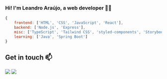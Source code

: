 ### Hi! I'm Leandro Araújo, a web developer 👨‍💻

```Javascript
{
    frontend: ['HTML', 'CSS', 'JavaScript', 'React'],
    backend: ['Node.js', 'Express'],
    misc: ['TypeScript', 'Tailwind CSS', 'styled-components', 'Storybook', 'GraphQL', 'Firebase', 'Docker'],
    learning: ['Java', 'Spring Boot']
}
```

## Get in touch 📫
<a href="https://www.linkedin.com/in/leandroaraujowm/"><img src="https://img.shields.io/badge/-LinkedIn-%230077B5?style=for-the-badge&logo=linkedin&logoColor=white" target="_blank"></a> 
<a href="mailto:leandro.araujowm@gmail.com"><img src="https://img.shields.io/badge/-Email-red?style=for-the-badge&logo=gmail&logoColor=white" target="_blank"></a> 

<!--
<div align="center">
    <img height="180em" src="https://github-readme-stats.vercel.app/api?username=redfire314&show_icons=true&theme=react&include_all_commits=true&count_private=true" />
    <img height="180em" src="https://github-readme-stats.vercel.app/api/top-langs/?username=redfire314&langs_count=3&theme=react" />
</div>
-->
